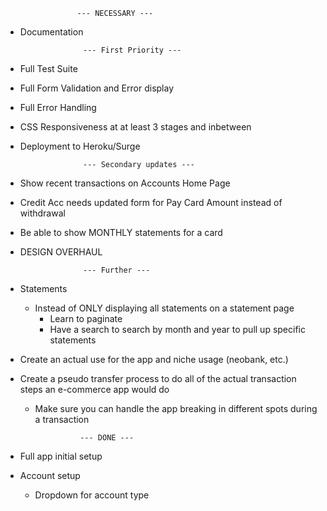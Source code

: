 


                    --- NECESSARY ---



- Documentation



                    --- First Priority ---



- Full Test Suite
- Full Form Validation and Error display
- Full Error Handling
- CSS Responsiveness at at least 3 stages and inbetween
- Deployment to Heroku/Surge



                    --- Secondary updates ---



- Show recent transactions on Accounts Home Page
- Credit Acc needs updated form for Pay Card Amount instead of withdrawal
- Be able to show MONTHLY statements for a card
- DESIGN OVERHAUL



                    --- Further ---



- Statements
    - Instead of ONLY displaying all statements on a statement page
        - Learn to paginate
        - Have a search to search by month and year to pull up specific statements
- Create an actual use for the app and niche usage (neobank, etc.)
- Create a pseudo transfer process to do all of the actual transaction steps an e-commerce app would do
    - Make sure you can handle the app breaking in different spots during a transaction



                    --- DONE ---


- Full app initial setup 
- Account setup
    - Dropdown for account type